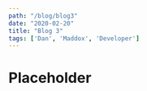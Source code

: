 ```yaml
---
path: "/blog/blog3"
date: "2020-02-20"
title: "Blog 3"
tags: ['Dan', 'Maddox', 'Developer']
---
```


# Placeholder
